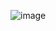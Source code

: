 ![image](https://user-images.githubusercontent.com/85559138/121720970-59630700-cb01-11eb-9ecc-af4ee7f459c3.png)
